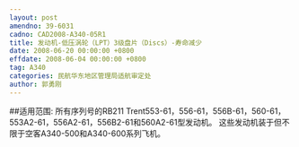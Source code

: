 ```yaml
---
layout: post
amendno: 39-6031
cadno: CAD2008-A340-05R1
title: 发动机-低压涡轮（LPT）3级盘片（Discs）-寿命减少
date: 2008-06-20 00:00:00 +0800
effdate: 2008-06-04 00:00:00 +0800
tag: A340
categories: 民航华东地区管理局适航审定处
author: 郭勇刚
---
```


##适用范围:
所有序列号的RB211 Trent553-61，556-61，556B-61，560-61， 553A2-61，556A2-61，556B2-61和560A2-61型发动机。 这些发动机装于但不限于空客A340-500和A340-600系列飞机。

